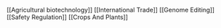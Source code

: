 [[Agricultural biotechnology]]
[[International Trade]]
[[Genome Editing]]
[[Safety Regulation]]
[[Crops And Plants]]
